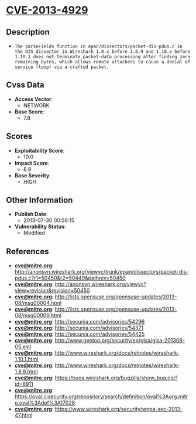 
# [CVE-2013-4929](http://anonsvn.wireshark.org/viewvc/trunk/epan/dissectors/packet-dis-pdus.c?r1=50450&r2=50449&pathrev=50450)

## Description

- `The parseFields function in epan/dissectors/packet-dis-pdus.c in the DIS dissector in Wireshark 1.8.x before 1.8.9 and 1.10.x before 1.10.1 does not terminate packet-data processing after finding zero remaining bytes, which allows remote attackers to cause a denial of service (loop) via a crafted packet.`

## Cvss Data

- **Access Vector**:
  - NETWORK
- **Base Score**:
  - 7.8

## Scores

- **Exploitability Score**:
  - 10.0
- **Impact Score**:
  - 6.9
- **Base Severity**:
  - HIGH

## Other Information

- **Publish Date**:
  - 2013-07-30 00:56:15
- **Vulnerability Status**:
  - Modified

## References

- **cve@mitre.org**: http://anonsvn.wireshark.org/viewvc/trunk/epan/dissectors/packet-dis-pdus.c?r1=50450&r2=50449&pathrev=50450
- **cve@mitre.org**: http://anonsvn.wireshark.org/viewvc?view=revision&revision=50450
- **cve@mitre.org**: http://lists.opensuse.org/opensuse-updates/2013-08/msg00004.html
- **cve@mitre.org**: http://lists.opensuse.org/opensuse-updates/2013-08/msg00009.html
- **cve@mitre.org**: http://secunia.com/advisories/54296
- **cve@mitre.org**: http://secunia.com/advisories/54371
- **cve@mitre.org**: http://secunia.com/advisories/54425
- **cve@mitre.org**: http://www.gentoo.org/security/en/glsa/glsa-201308-05.xml
- **cve@mitre.org**: http://www.wireshark.org/docs/relnotes/wireshark-1.10.1.html
- **cve@mitre.org**: http://www.wireshark.org/docs/relnotes/wireshark-1.8.9.html
- **cve@mitre.org**: https://bugs.wireshark.org/bugzilla/show_bug.cgi?id=8911
- **cve@mitre.org**: https://oval.cisecurity.org/repository/search/definition/oval%3Aorg.mitre.oval%3Adef%3A17028
- **cve@mitre.org**: https://www.wireshark.org/security/wnpa-sec-2013-47.html
